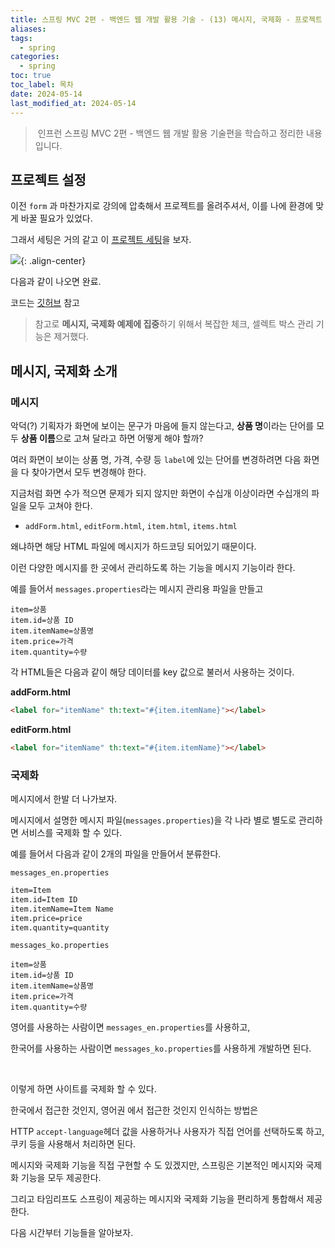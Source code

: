 ```yaml
---
title: 스프링 MVC 2편 - 백엔드 웹 개발 활용 기술 - (13) 메시지, 국제화 - 프로젝트 설정 및 소개
aliases: 
tags:
  - spring
categories:
  - spring
toc: true
toc_label: 목차
date: 2024-05-14
last_modified_at: 2024-05-14
---
```

>  인프런 스프링 MVC 2편 - 백엔드 웹 개발 활용 기술편을 학습하고 정리한 내용 입니다.


## 프로젝트 설정

이전 `form` 과 마찬가지로 강의에 압축해서 프로젝트를 올려주셔서, 이를 나에 환경에 맞게 바꿀 필요가 있었다.

그래서 세팅은 거의 같고 이 [프로젝트 세팅](https://iamminseongkim.github.io/spring/%EC%8A%A4%ED%94%84%EB%A7%81-MVC-2%ED%8E%B8-%EB%B0%B1%EC%97%94%EB%93%9C-%EC%9B%B9-%EA%B0%9C%EB%B0%9C-%ED%99%9C%EC%9A%A9-%EA%B8%B0%EC%88%A0-(8)-%ED%83%80%EC%9E%84%EB%A6%AC%ED%94%84-%EC%8A%A4%ED%94%84%EB%A7%81-%ED%86%B5%ED%95%A9%EA%B3%BC-%ED%8F%BC-%ED%94%84%EB%A1%9C%EC%A0%9D%ED%8A%B8-%EC%84%A4%EC%A0%95/)을 보자.


![](https://i.imgur.com/Zvluwnf.png){: .align-center}

다음과 같이 나오면 완료.

코드는 [깃허브](https://github.com/iamminseongKim/spring-mvc-study-2/tree/main/message) 참고

> 참고로 **메시지, 국제화 예제에 집중**하기 위해서 복잡한 체크, 셀렉트 박스 관리 기능은 제거했다.



## 메시지, 국제화 소개

### 메시지
악덕(?) 기획자가 화면에 보이는 문구가 마음에 들지 않는다고, **상품 명**이라는 단어를 모두 **상품 이름**으로 고쳐 달라고 하면 어떻게 해야 할까?

여러 화면이 보이는 상품 명, 가격, 수량 등 `label`에 있는 단어를 변경하려면 다음 화면을 다 찾아가면서 모두 변경해야 한다.

지금처럼 화면 수가 적으면 문제가 되지 않지만 화면이 수십개 이상이라면 수십개의 파일을 모두 고쳐야 한다.

- `addForm.html`, `editForm.html`, `item.html`, `items.html`

왜냐하면 해당 HTML 파일에 메시지가 하드코딩 되어있기 때문이다.


이런 다양한 메시지를 한 곳에서 관리하도록 하는 기능을 메시지 기능이라 한다.

예를 들어서 `messages.properties`라는 메시지 관리용 파일을 만들고

```
item=상품 
item.id=상품 ID 
item.itemName=상품명 
item.price=가격 
item.quantity=수량
```

각 HTML들은 다음과 같이 해당 데이터를 key 값으로 불러서 사용하는 것이다.

**addForm.html**
```html
<label for="itemName" th:text="#{item.itemName}"></label>
```

**editForm.html**
```html
<label for="itemName" th:text="#{item.itemName}"></label>
```


### 국제화

메시지에서 한발 더 나가보자.

메시지에서 설명한 메시지 파일(`messages.properties`)을 각 나라 별로 별도로 관리하면 서비스를 국제화 할 수 있다.

예를 들어서 다음과 같이 2개의 파일을 만들어서 분류한다.

`messages_en.properties`
```html
item=Item 
item.id=Item ID 
item.itemName=Item Name 
item.price=price 
item.quantity=quantity
```

`messages_ko.properties`
```
item=상품 
item.id=상품 ID 
item.itemName=상품명 
item.price=가격 
item.quantity=수량
```

영어를 사용하는 사람이면 `messages_en.properties`를 사용하고,

한국어를 사용하는 사람이면 `messages_ko.properties`를 사용하게 개발하면 된다.

<br>

이렇게 하면 사이트를 국제화 할 수 있다.

한국에서 접근한 것인지, 영어권 에서 접근한 것인지 인식하는 방법은 

HTTP `accept-language`헤더 값을 사용하거나 사용자가 직접 언어를 선택하도록 하고, 쿠키 등을 사용해서 처리하면 된다.


메시지와 국제화 기능을 직접 구현할 수 도 있겠지만, 스프링은 기본적인 메시지와 국제화 기능을 모두 제공한다.

그리고 타임리프도 스프링이 제공하는 메시지와 국제화 기능을 편리하게 통합해서 제공한다.

다음 시간부터 기능들을 알아보자.